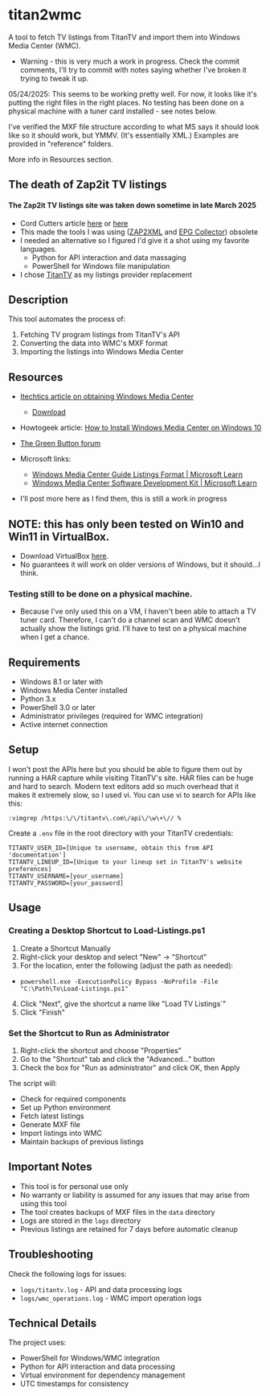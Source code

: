 # titan2wmc

A tool to fetch TV listings from TitanTV and import them into Windows Media Center (WMC).

- Warning - this is very much a work in progress. Check the commit comments, I'll try to commit with notes saying whether I've broken it trying to tweak it up.

05/24/2025: This seems to be working pretty well. For now, it looks like it's putting the right files in the right places. No testing has been done on a physical machine with a tuner card installed - see notes below. 

I've verified the MXF file structure according to what MS says it should look like so it should work, but YMMV. (It's essentially XML.) 
Examples are provided in "reference" folders. 

More info in Resources section.

## The death of Zap2it TV listings

#### The Zap2it TV listings site was taken down sometime in late March 2025

- Cord Cutters article [here](https://cordcuttersnews.com/the-popular-online-tv-guide-service-zap2it-tv-shuts-down-is-replaced-by-newsnation/) or [here](https://web.archive.org/web/20250000000000*/https://cordcuttersnews.com/the-popular-online-tv-guide-service-zap2it-tv-shuts-down-is-replaced-by-newsnation/)
- This made the tools I was using ([ZAP2XML](https://web.archive.org/web/20200426004001/zap2xml.awardspace.info/) and [EPG Collector](https://sourceforge.net/projects/epgcollector/)) obsolete
- I needed an alternative so I figured I'd give it a shot using my favorite languages.
  - Python for API interaction and data massaging
  - PowerShell for Windows file manipulation
- I chose [TitanTV](https://titantv.com/) as my listings provider replacement

## Description

This tool automates the process of:

1. Fetching TV program listings from TitanTV's API
2. Converting the data into WMC's MXF format
3. Importing the listings into Windows Media Center

## Resources

- [Itechtics article on obtaining Windows Media Center](https://web.archive.org/web/20250000000000*/https://www.itechtics.com/windows-media-center/)
  - [Download](https://mega.nz/file/OLBTSJRB#s_GEqA_SXciRh80woQlMPylSSsCwsNUAOkkYCGyG25I)
- Howtogeek article: [How to Install Windows Media Center on Windows 10](https://www.howtogeek.com/258695/how-to-install-windows-media-center-on-windows-10/)
- [The Green Button forum](https://www.thegreenbutton.tv/forums/)

- Microsoft links:
  - [Windows Media Center Guide Listings Format | Microsoft Learn](<https://learn.microsoft.com/en-us/previous-versions/windows/desktop/windows-media-center-sdk-technical-articles/dd776338(v=msdn.10)#contents>)
  - [Windows Media Center Software Development Kit | Microsoft Learn](<https://learn.microsoft.com/en-us/previous-versions/msdn10/bb895967(v=msdn.10)>)
- I'll post more here as I find them, this is still a work in progress

## NOTE: this has only been tested on Win10 and Win11 in VirtualBox.

- Download VirtualBox [here](https://www.virtualbox.org/).
- No guarantees it will work on older versions of Windows, but it should...I think.

### Testing still to be done on a physical machine.

- Because I've only used this on a VM, I haven't been able to attach a TV tuner card.
  Therefore, I can't do a channel scan and WMC doesn't actually show the listings grid.
  I'll have to test on a physical machine when I get a chance.

## Requirements

- Windows 8.1 or later with
- Windows Media Center installed
- Python 3.x
- PowerShell 3.0 or later
- Administrator privileges (required for WMC integration)
- Active internet connection

## Setup

I won't post the APIs here but you should be able to figure them out by running a HAR capture while visiting TitanTV's site. HAR files can be huge and hard to search. Modern text editors add so much overhead that it makes it extremely slow, so I used vi. You can use vi to search for APIs like this:

```
:vimgrep /https:\/\/titantv\.com\/api\/\w\+\// %
```

Create a `.env` file in the root directory with your TitanTV credentials:

```
TITANTV_USER_ID=[Unique to username, obtain this from API 'documentation']
TITANTV_LINEUP_ID=[Unique to your lineup set in TitanTV's website preferences]
TITANTV_USERNAME=[your_username]
TITANTV_PASSWORD=[your_password]
```

## Usage

### Creating a Desktop Shortcut to Load-Listings.ps1

1. Create a Shortcut Manually
2. Right-click your desktop and select "New" → "Shortcut"
3. For the location, enter the following (adjust the path as needed):

- `powershell.exe -ExecutionPolicy Bypass -NoProfile -File "C:\Path\To\Load-Listings.ps1"`

4. Click "Next", give the shortcut a name like "Load TV Listings`"
5. Click "Finish"

### Set the Shortcut to Run as Administrator

1. Right-click the shortcut and choose "Properties"
2. Go to the "Shortcut" tab and click the "Advanced..." button
3. Check the box for "Run as administrator" and click OK, then Apply

The script will:

- Check for required components
- Set up Python environment
- Fetch latest listings
- Generate MXF file
- Import listings into WMC
- Maintain backups of previous listings

## Important Notes

- This tool is for personal use only
- No warranty or liability is assumed for any issues that may arise from using this tool
- The tool creates backups of MXF files in the `data` directory
- Logs are stored in the `logs` directory
- Previous listings are retained for 7 days before automatic cleanup

## Troubleshooting

Check the following logs for issues:

- `logs/titantv.log` - API and data processing logs
- `logs/wmc_operations.log` - WMC import operation logs

## Technical Details

The project uses:

- PowerShell for Windows/WMC integration
- Python for API interaction and data processing
- Virtual environment for dependency management
- UTC timestamps for consistency
